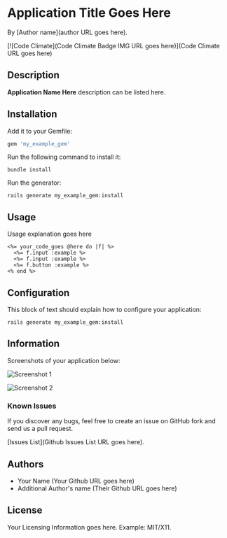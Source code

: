 # Application Title Goes Here
<!-- If you'd like to use a logo instead uncomment this code and remove the text above this line

  ![Logo](URL to logo img file goes here)

-->

By [Author name](author URL goes here).

[![Code Climate](Code Climate Badge IMG URL goes here)](Code Climate URL goes here)

## Description
**Application Name Here** description can be listed here.

## Installation

Add it to your Gemfile:

```ruby
gem 'my_example_gem'
```

Run the following command to install it:

```console
bundle install
```

Run the generator:

```console
rails generate my_example_gem:install
```


## Usage

Usage explanation goes here

```erb
<%= your_code_goes @here do |f| %>
  <%= f.input :example %>
  <%= f.input :example %>
  <%= f.button :example %>
<% end %>
```


## Configuration

This block of text should explain how to configure your application:

`rails generate my_example_gem:install`


## Information

Screenshots of your application below:

![Screenshot 1](http://placekitten.com/400/300)

![Screenshot 2](http://placekitten.com/400/300)


### Known Issues

If you discover any bugs, feel free to create an issue on GitHub fork and
send us a pull request.

[Issues List](Github Issues List URL goes here).

## Authors

* Your Name (Your Github URL goes here)
* Additional Author's name (Their Github URL goes here)


## License

Your Licensing Information goes here. Example: MIT/X11.
